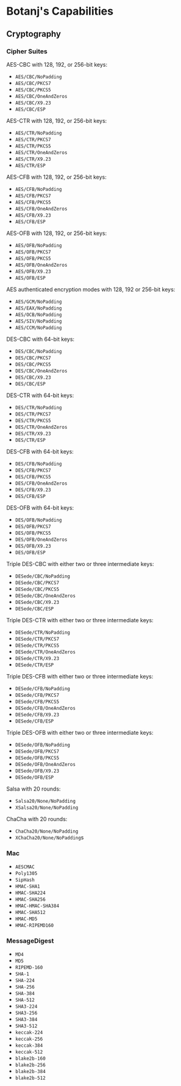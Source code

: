 Botanj's Capabilities
========================

## Cryptography
### Cipher Suites

AES-CBC with 128, 192, or 256-bit keys:

* `AES/CBC/NoPadding`
* `AES/CBC/PKCS7`
* `AES/CBC/PKCS5`
* `AES/CBC/OneAndZeros`
* `AES/CBC/X9.23`
* `AES/CBC/ESP`

AES-CTR with 128, 192, or 256-bit keys:

* `AES/CTR/NoPadding`
* `AES/CTR/PKCS7`
* `AES/CTR/PKCS5`
* `AES/CTR/OneAndZeros`
* `AES/CTR/X9.23`
* `AES/CTR/ESP`

AES-CFB with 128, 192, or 256-bit keys:

* `AES/CFB/NoPadding`
* `AES/CFB/PKCS7`
* `AES/CFB/PKCS5`
* `AES/CFB/OneAndZeros`
* `AES/CFB/X9.23`
* `AES/CFB/ESP`

AES-OFB with 128, 192, or 256-bit keys:

* `AES/OFB/NoPadding`
* `AES/OFB/PKCS7`
* `AES/OFB/PKCS5`
* `AES/OFB/OneAndZeros`
* `AES/OFB/X9.23`
* `AES/OFB/ESP`

AES authenticated encryption modes with 128, 192 or 256-bit keys:

* `AES/GCM/NoPadding`
* `AES/EAX/NoPadding`
* `AES/OCB/NoPadding`
* `AES/SIV/NoPadding`
* `AES/CCM/NoPadding`

DES-CBC with 64-bit keys:

* `DES/CBC/NoPadding`
* `DES/CBC/PKCS7`
* `DES/CBC/PKCS5`
* `DES/CBC/OneAndZeros`
* `DES/CBC/X9.23`
* `DES/CBC/ESP`

DES-CTR with 64-bit keys:

* `DES/CTR/NoPadding`
* `DES/CTR/PKCS7`
* `DES/CTR/PKCS5`
* `DES/CTR/OneAndZeros`
* `DES/CTR/X9.23`
* `DES/CTR/ESP`

DES-CFB with 64-bit keys:

* `DES/CFB/NoPadding`
* `DES/CFB/PKCS7`
* `DES/CFB/PKCS5`
* `DES/CFB/OneAndZeros`
* `DES/CFB/X9.23`
* `DES/CFB/ESP`

DES-OFB with 64-bit keys:

* `DES/OFB/NoPadding`
* `DES/OFB/PKCS7`
* `DES/OFB/PKCS5`
* `DES/OFB/OneAndZeros`
* `DES/OFB/X9.23`
* `DES/OFB/ESP`

Triple DES-CBC with either two or three intermediate keys:

* `DESede/CBC/NoPadding`
* `DESede/CBC/PKCS7`
* `DESede/CBC/PKCS5`
* `DESede/CBC/OneAndZeros`
* `DESede/CBC/X9.23`
* `DESede/CBC/ESP`

Triple DES-CTR with either two or three intermediate keys:

* `DESede/CTR/NoPadding`
* `DESede/CTR/PKCS7`
* `DESede/CTR/PKCS5`
* `DESede/CTR/OneAndZeros`
* `DESede/CTR/X9.23`
* `DESede/CTR/ESP`

Triple DES-CFB with either two or three intermediate keys:

* `DESede/CFB/NoPadding`
* `DESede/CFB/PKCS7`
* `DESede/CFB/PKCS5`
* `DESede/CFB/OneAndZeros`
* `DESede/CFB/X9.23`
* `DESede/CFB/ESP`

Triple DES-OFB with either two or three intermediate keys:

* `DESede/OFB/NoPadding`
* `DESede/OFB/PKCS7`
* `DESede/OFB/PKCS5`
* `DESede/OFB/OneAndZeros`
* `DESede/OFB/X9.23`
* `DESede/OFB/ESP`

Salsa with 20 rounds:

* `Salsa20/None/NoPadding`
* `XSalsa20/None/NoPadding`

ChaCha with 20 rounds:

* `ChaCha20/None/NoPadding`
* `XChaCha20/None/NoPadding`s

### Mac
* `AESCMAC`
* `Poly1305`
* `SipHash`
* `HMAC-SHA1`
* `HMAC-SHA224`
* `HMAC-SHA256`
* `HMAC-HMAC-SHA384`
* `HMAC-SHA512`
* `HMAC-MD5`
* `HMAC-RIPEMD160`

### MessageDigest
* `MD4`
* `MD5`
* `RIPEMD-160`
* `SHA-1`
* `SHA-224`
* `SHA-256`
* `SHA-384`
* `SHA-512`
* `SHA3-224`
* `SHA3-256`
* `SHA3-384`
* `SHA3-512`
* `keccak-224`
* `keccak-256`
* `keccak-384`
* `keccak-512`
* `blake2b-160`
* `blake2b-256`
* `blake2b-384`
* `blake2b-512`